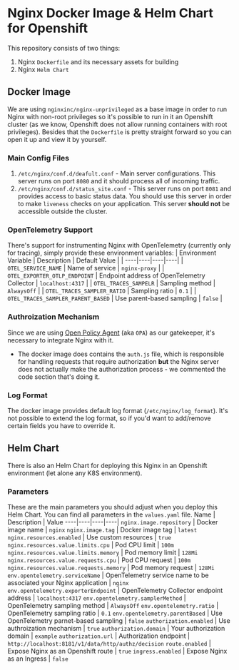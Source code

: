 
# Nginx Docker Image & Helm Chart for Openshift

This repository consists of two things:
1. Nginx `Dockerfile` and its necessary assets for building
2. Nginx `Helm Chart` 


## Docker Image
We are using `nginxinc/nginx-unprivileged` as a base image in order to run Nginx with non-root privileges so it's possible to run in it an Openshift cluster (as we know, Openshift does not allow running containers with root privileges).
Besides that the `Dockerfile` is pretty straight forward so you can open it up and view it by yourself.

### Main Config Files
1. `/etc/nginx/conf.d/deafult.conf` - Main server configurations. This server runs on port `8080` and it should process all of incoming traffic.
2. `/etc/nginx/conf.d/status_site.conf` - This server runs on port `8081` and provides access to basic status data. You should use this server in order to make `liveness` checks on your application. This server **should not** be accessible outside the cluster.

### OpenTelemetry Support
There's support for instrumenting Nginx with OpenTelemetry (currently only for tracing), simply provide these environment variables:
| Environment Variable | Description | Default Value |
| ----|----|----|----|
| `OTEL_SERVICE_NAME` | Name of service | `nginx-proxy` |
| `OTEL_EXPORTER_OTLP_ENDPOINT` | Endpoint address of OpenTelemetry Collector | `localhost:4317` |
| `OTEL_TRACES_SAMPELR` | Sampling method | `AlwaysOff` |
| `OTEL_TRACES_SAMPLER_RATIO` | Sampling ratio | `0.1` |
| `OTEL_TRACES_SAMPLER_PARENT_BASED` | Use parent-based sampling | `false` |

### Authroization Mechanism 
Since we are using [Open Policy Agent](https://www.openpolicyagent.org/) (aka `OPA`) as our gatekeeper, it's necessary to integrate Nginx with it. 
* The docker image does contains the `auth.js` file, which is responsible for handling requests that require authorization **but** the Nginx server does not actually make the authorization process - we commented the code section that's doing it.

### Log Format
The docker image provides default log format  (`/etc/nginx/log_format`). It's not possible to extend the log format, so if you'd want to add/remove certain fields you have to override it.


## Helm Chart
There is also an Helm Chart for deploying this Nginx in an Openshift environment (let alone any K8S environment).
 
### Parameters
These are the main parameters you should adjust when you deploy this Helm Chart. You can find all parameters in the `values.yaml` file.
Name | Description | Value
----|----|----|----|
`nginx.image.repository` | Docker image name | `nginx`
`nginx.image.tag` | Docker image tag | `latest`
`nginx.resources.enabled` | Use custom resources | `true`
`nginx.resources.value.limits.cpu` | Pod CPU limit | `100m`
`nginx.resources.value.limits.memory` | Pod memory limit | `128Mi`
`nginx.resources.value.requests.cpu` | Pod CPU request | `100m`
`nginx.resources.value.requests.memory` | Pod memory request | `128Mi`
`env.opentelemetry.serviceName` | OpenTelemetry service name to be associated your Nginx application | `nginx`
`env.opentelemetry.exporterEndpoint` | OpenTelemetry Collector endpoint address | `localhost:4317`
`env.opentelemetry.samplerMethod` | OpenTelemetry sampling method | `AlwaysOff`
`env.opentelemetry.ratio` | OpenTelemetry sampling ratio | `0.1`
`env.opentelemetry.parentBased` | Use OpenTelemetry parnet-based sampling | `false`
`authorization.enabled` | Use authroization mechanism | `true`
`authorization.domain` | Your authorization domain | `example`
`authorization.url` | Authorization endpoint | `http://localhost:8181/v1/data/http/authz/decision`
`route.enabled` | Expose Nginx as an Openshift route | `true`
`ingress.enabled` | Expose Nginx as an Ingress | `false`
